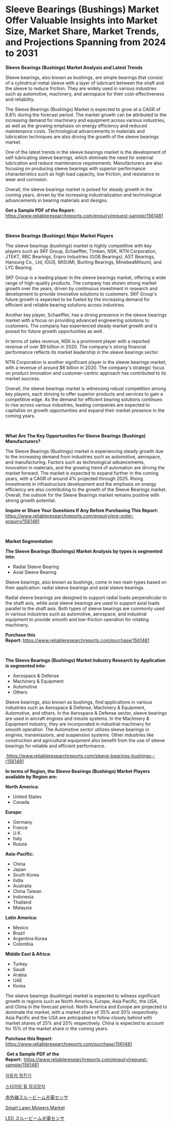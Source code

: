 <p><h1>Sleeve Bearings (Bushings) Market Offer Valuable Insights into Market Size, Market Share, Market Trends, and Projections Spanning from 2024 to 2031</h1></p><p><strong>Sleeve Bearings (Bushings) Market Analysis and Latest Trends</strong></p>
<p><p>Sleeve bearings, also known as bushings, are simple bearings that consist of a cylindrical metal sleeve with a layer of lubricant between the shaft and the sleeve to reduce friction. They are widely used in various industries such as automotive, machinery, and aerospace for their cost-effectiveness and reliability.</p><p>The Sleeve Bearings (Bushings) Market is expected to grow at a CAGR of 6.8% during the forecast period. The market growth can be attributed to the increasing demand for machinery and equipment across various industries, as well as the growing emphasis on energy efficiency and reduced maintenance costs. Technological advancements in materials and lubrication techniques are also driving the growth of the sleeve bearings market.</p><p>One of the latest trends in the sleeve bearings market is the development of self-lubricating sleeve bearings, which eliminate the need for external lubrication and reduce maintenance requirements. Manufacturers are also focusing on producing sleeve bearings with superior performance characteristics such as high load capacity, low friction, and resistance to wear and corrosion.</p><p>Overall, the sleeve bearings market is poised for steady growth in the coming years, driven by the increasing industrialization and technological advancements in bearing materials and designs.</p></p>
<p><strong>Get a Sample PDF of the Report:&nbsp;</strong> <a href="https://www.reliableresearchreports.com/enquiry/request-sample/1561481">https://www.reliableresearchreports.com/enquiry/request-sample/1561481</a></p>
<p>&nbsp;</p>
<p><strong>Sleeve Bearings (Bushings) Major Market Players</strong></p>
<p><p>The sleeve bearings (bushings) market is highly competitive with key players such as SKF Group, Schaeffler, Timken, NSK, NTN Corporation, JTEKT, RBC Bearings, Enpro Industries (GGB Bearings), AST Bearings, Hansung Co., Ltd, IGUS, MISUMI, Bunting Bearings, MinebeaMitsumi, and LYC Bearing. </p><p>SKF Group is a leading player in the sleeve bearings market, offering a wide range of high-quality products. The company has shown strong market growth over the years, driven by continuous investment in research and development to provide innovative solutions to customers. SKF Group's future growth is expected to be fueled by the increasing demand for efficient and reliable bearing solutions across industries.</p><p>Another key player, Schaeffler, has a strong presence in the sleeve bearings market with a focus on providing advanced engineering solutions to customers. The company has experienced steady market growth and is poised for future growth opportunities as well. </p><p>In terms of sales revenue, NSK is a prominent player with a reported revenue of over $9 billion in 2020. The company's strong financial performance reflects its market leadership in the sleeve bearings sector.</p><p>NTN Corporation is another significant player in the sleeve bearings market, with a revenue of around $6 billion in 2020. The company's strategic focus on product innovation and customer-centric approach has contributed to its market success.</p><p>Overall, the sleeve bearings market is witnessing robust competition among key players, each striving to offer superior products and services to gain a competitive edge. As the demand for efficient bearing solutions continues to rise across various industries, leading companies are expected to capitalize on growth opportunities and expand their market presence in the coming years.</p></p>
<p>&nbsp;</p>
<p><strong>What Are The Key Opportunities For Sleeve Bearings (Bushings) Manufacturers?</strong></p>
<p><p>The Sleeve Bearings (Bushings) market is experiencing steady growth due to the increasing demand from industries such as automotive, aerospace, and manufacturing. Factors such as technological advancements, innovation in materials, and the growing trend of automation are driving the market forward. The market is expected to expand further in the coming years, with a CAGR of around 4% projected through 2025. Rising investments in infrastructure development and the emphasis on energy efficiency are also contributing to the growth of the Sleeve Bearings market. Overall, the outlook for the Sleeve Bearings market remains positive with strong growth potential.</p></p>
<p><strong>Inquire or Share Your Questions If Any Before Purchasing This Report:</strong> <a href="https://www.reliableresearchreports.com/enquiry/pre-order-enquiry/1561481">https://www.reliableresearchreports.com/enquiry/pre-order-enquiry/1561481</a></p>
<p>&nbsp;</p>
<p><strong>Market Segmentation</strong></p>
<p><strong>The Sleeve Bearings (Bushings) Market Analysis by types is segmented into:</strong></p>
<p><ul><li>Radial Sleeve Bearing</li><li>Axial Sleeve Bearing</li></ul></p>
<p><p>Sleeve bearings, also known as bushings, come in two main types based on their application: radial sleeve bearings and axial sleeve bearings. </p><p>Radial sleeve bearings are designed to support radial loads perpendicular to the shaft axis, while axial sleeve bearings are used to support axial loads parallel to the shaft axis. Both types of sleeve bearings are commonly used in various industries such as automotive, aerospace, and industrial equipment to provide smooth and low-friction operation for rotating machinery.</p></p>
<p><strong>Purchase this Report:&nbsp;</strong><a href="https://www.reliableresearchreports.com/purchase/1561481">https://www.reliableresearchreports.com/purchase/1561481</a></p>
<p>&nbsp;</p>
<p><strong>The Sleeve Bearings (Bushings) Market Industry Research by Application is segmented into:</strong></p>
<p><ul><li>Aerospace & Defense</li><li>Machinery & Equipment</li><li>Automotive</li><li>Others</li></ul></p>
<p><p>Sleeve bearings, also known as bushings, find applications in various industries such as Aerospace & Defense, Machinery & Equipment, Automotive, and others. In the Aerospace & Defense sector, sleeve bearings are used in aircraft engines and missile systems. In the Machinery & Equipment industry, they are incorporated in industrial machinery for smooth operation. The Automotive sector utilizes sleeve bearings in engines, transmissions, and suspension systems. Other industries like construction and agricultural equipment also benefit from the use of sleeve bearings for reliable and efficient performance.</p></p>
<p><a href="https://www.reliableresearchreports.com/sleeve-bearings-bushings--r1561481">&nbsp;https://www.reliableresearchreports.com/sleeve-bearings-bushings--r1561481</a></p>
<p><strong>In terms of Region, the Sleeve Bearings (Bushings) Market Players available by Region are:</strong></p>
<p>
    <p> <strong> North America: </strong>
        <ul>
            <li>United States</li>
            <li>Canada</li>
        </ul>
        </p> 
    <p> <strong> Europe: </strong>
        <ul>
            <li>Germany</li>
            <li>France</li>
            <li>U.K.</li>
            <li>Italy</li>
            <li>Russia</li>
        </ul>
        </p> 
    <p> <strong> Asia-Pacific: </strong>
        <ul>
            <li>China</li>
            <li>Japan</li>
            <li>South Korea</li>
            <li>India</li>
            <li>Australia</li>
            <li>China Taiwan</li>
            <li>Indonesia</li>
            <li>Thailand</li>
            <li>Malaysia</li>
        </ul>
        </p> 
    <p> <strong> Latin America: </strong>
        <ul>
            <li>Mexico</li>
            <li>Brazil</li>
            <li>Argentina Korea</li>
            <li>Colombia</li>
        </ul>
        </p> 
    <p> <strong> Middle East & Africa: </strong>
        <ul>
            <li>Turkey</li>
            <li>Saudi</li>
            <li>Arabia</li>
            <li>UAE</li>
            <li>Korea</li>
        </ul>
    </p>
    </p>
<p><p>The sleeve bearings (bushings) market is expected to witness significant growth in regions such as North America, Europe, Asia Pacific, the USA, and China in the forecast period. North America and Europe are projected to dominate the market, with a market share of 35% and 30% respectively. Asia Pacific and the USA are anticipated to follow closely behind with market shares of 25% and 20% respectively. China is expected to account for 15% of the market share in the coming years.</p></p>
<p><strong>Purchase this Report: </strong><a href="https://www.reliableresearchreports.com/purchase/1561481">https://www.reliableresearchreports.com/purchase/1561481</a></p>
<p>&nbsp;<strong>Get a Sample PDF of the Report:&nbsp;&nbsp;</strong><a href="https://www.reliableresearchreports.com/enquiry/request-sample/1561481">https://www.reliableresearchreports.com/enquiry/request-sample/1561481</a></p>
<p><strong></strong></p>
<p><p><a href="https://github.com/joyliyu/Market-Research-Report-List-1/blob/main/7491711174249.md">자동차 청진기</a></p><p><a href="https://github.com/nicolaseller56452023/Market-Research-Report-List-1/blob/main/9654920174250.md">스티어링 휠 잠금장치</a></p><p><a href="https://github.com/NikitaBruen/Market-Research-Report-List-1/blob/main/4087553161859.md">赤外線スルービーム光電センサ</a></p><p><a href="https://github.com/ikahanika44/Market-Research-Report-List-1/blob/main/smart-lawn-mowers-market.md">Smart Lawn Mowers Market</a></p><p><a href="https://github.com/mm14022023/Market-Research-Report-List-2/blob/main/1750878161858.md">LED スルービーム光電センサ</a></p></p>